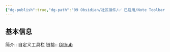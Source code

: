 ```yaml
---
{"dg-publish":true,"dg-path":"09 Obsidian/社区插件/✅ 已启用/Note Toolbar.md","permalink":"/09 Obsidian/社区插件/✅ 已启用/Note Toolbar/","noteIcon":"dg-note-icon","created":"2025-07-31","updated":"2025-07-31"}
---
```



## 基本信息

简介:: 自定义工具栏
链接:: [Github](https://github.com/chrisgurney/obsidian-note-toolbar)